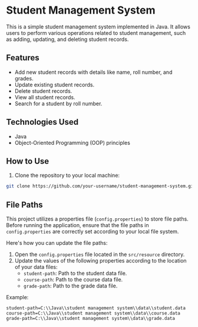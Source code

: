 # Student Management System

This is a simple student management system implemented in Java. It allows users to perform various operations related to student management, such as adding, updating, and deleting student records.

## Features

- Add new student records with details like name, roll number, and grades.
- Update existing student records.
- Delete student records.
- View all student records.
- Search for a student by roll number.

## Technologies Used

- Java
- Object-Oriented Programming (OOP) principles

## How to Use

1. Clone the repository to your local machine:

```bash
git clone https://github.com/your-username/student-management-system.git
```
## File Paths

This project utilizes a properties file (`config.properties`) to store file paths. Before running the application, ensure that the file paths in `config.properties` are correctly set according to your local file system.

Here's how you can update the file paths:

1. Open the `config.properties` file located in the `src/resource` directory.
2. Update the values of the following properties according to the location of your data files:
    - `student-path`: Path to the student data file.
    - `course-path`: Path to the course data file.
    - `grade-path`: Path to the grade data file.

Example:
```properties
student-path=C:\\Java\\student management system\\data\\student.data
course-path=C:\\Java\\student management system\\data\\course.data
grade-path=C:\\Java\\student management system\\data\\grade.data
